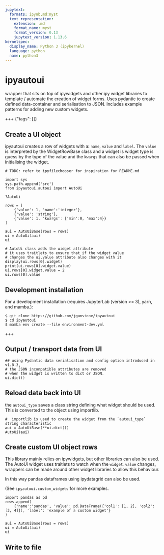 ```yaml
---
jupytext:
  formats: ipynb,md:myst
  text_representation:
    extension: .md
    format_name: myst
    format_version: 0.13
    jupytext_version: 1.13.6
kernelspec:
  display_name: Python 3 (ipykernel)
  language: python
  name: python3
---
```


# ipyautoui

wrapper that sits on top of ipywidgets and other ipy widget libraries to template / automate the creation of widget forms. Uses pydantic to create defined data-container and serialisation to JSON. Includes example patterns for adding new custom widgets.

+++ {"tags": []}

## Create a UI object

ipyautoui creates a row of widgets with a: `name`, `value` and `label`. The `value` is interpreted by the WidgetRowBase class and a widget is widget type is guess by the type of the value and the `kwargs` that can also be passed when initialising the widget.

```{code-cell} ipython3
# TODO: refer to ipyfilechooser for inspiration for README.md
```

```{code-cell} ipython3
import sys
sys.path.append('src')
from ipyautoui.autoui import AutoUi

?AutoUi
```

```{code-cell} ipython3
rows = [
    {'value': 1, 'name':'integer'},
    {'value': 'string'}, 
    {'value': 1, 'kwargs': {'min':0, 'max':4}}
]

aui = AutoUiBase(rows = rows)
ui = AutoUi(aui)
ui
```

```{code-cell} ipython3
# AutoUi class adds the widget attribute
# it uses traitlets to ensure that if the widget value
# changes the ui.value attribute also changes with it
display(ui.rows[0].widget)
print(ui.rows[0].widget.value)
ui.rows[0].widget.value = 2
ui.rows[0].value
```

## Development installation

For a development installation (requires JupyterLab (version >= 3), yarn, and mamba.):

```
$ git clone https://github.com/jgunstone/ipyautoui
$ cd ipyautoui
$ mamba env create --file environment-dev.yml
```

+++

## Output / transport data from UI

```{code-cell} ipython3
## using Pydantic data serialisation amd config option introduced in v1.8.3,
# the JSON inconpatible attributes are removed
# when the widget is written to dict or JSON. 
ui.dict()
```

## Reload data back into UI

the `autoui_type` saves a class string defining what widget should be used. This is converted to the object using importlib.

```{code-cell} ipython3
#  importlib is used to create the widget from the `autoui_type` string characteristic
aui = AutoUiBase(**ui.dict())
AutoUi(aui)
```

## Create custom UI object rows

This library mainly relies on ipywidgets, but other libraries can also be used. The AutoUi widget uses traitlets to watch when the `widget.value` changes, wrappers can be made around other widget libraries to allow this behaviour. 

In this way pandas dataframes using ipydatagrid can also be used.

(See `ipyautoui.custom_widgets` for more examples.

```{code-cell} ipython3
import pandas as pd
rows.append(
    {'name':'pandas', 'value': pd.DataFrame({'col1': [1, 2], 'col2': [3, 4]}), 'label': 'example of a custom widget'}
)
```

```{code-cell} ipython3
aui = AutoUiBase(rows = rows)
ui = AutoUi(aui)
ui
```

## Write to file

```{code-cell} ipython3

```
